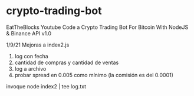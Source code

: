 # crypto-trading-bot 
EatTheBlocks Youtube
Code a Crypto Trading Bot For Bitcoin With NodeJS & Binance API
v1.0

1/9/21
Mejoras a index2.js
1) log con fecha
2) cantidad de compras y cantidad de ventas
3) log a archivo
4) probar spread en 0.005 como mínimo (la comisión es del 0.0001)


invoque 
node index2 | tee log.txt